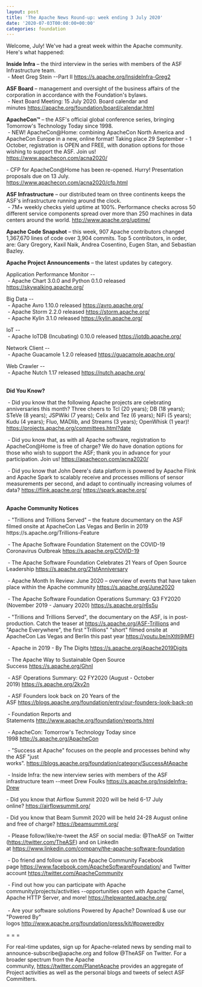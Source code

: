 ```yaml
---
layout: post
title: 'The Apache News Round-up: week ending 3 July 2020'
date: '2020-07-03T00:00:00+00:00'
categories: foundation
---
```

<p></p><p>Welcome, July! We've had a great week within the Apache community. Here's what happened:</p><b>Inside Infra</b> – the third interview in the series with members of the ASF Infrastructure team.<span style="font-weight: 700;"></span><span style="font-weight: 700;"><br>&nbsp;</span>- Meet Greg Stein --Part II <a href="https://s.apache.org/InsideInfra-Greg2" target="_blank">https://s.apache.org/InsideInfra-Greg2</a><br><p><span style="font-weight: 700;"></span></p><p><span style="font-weight: 700;">ASF Board</span>&nbsp;– management and oversight of the business affairs of the corporation in accordance with the Foundation's bylaws.<br>&nbsp;- Next Board Meeting: 15 July 2020. Board calendar and minutes&nbsp;<a href="https://apache.org/foundation/board/calendar.html" target="_blank">https://apache.org/foundation/board/calendar.html</a></p><p><span style="font-weight: 700;">ApacheCon™</span>&nbsp;– the ASF's official global conference series, bringing Tomorrow's Technology Today since 1998.<br>&nbsp;- NEW! ApacheCon@Home: combining ApacheCon North America and ApacheCon 
Europe in a new, online format! Taking place 29 September - 1 October, 
registration is OPEN and FREE, with donation options for those wishing 
to support the ASF. Join us! <span class="c-link"><a href="https://www.apachecon.com/acna2020/" target="_blank">https://www.apachecon.com/acna2020/</a></span><span class="c-mrkdwn__br" data-stringify-type="paragraph-break"></span>&nbsp;</p><p>- CFP for ApacheCon@Home has been re-opened. Hurry! Presentation proposals due on 13 July.<br><span class="c-link"><a href="https://www.apachecon.com/acna2020/cfp.html" target="_blank">https://www.apachecon.com/acna2020/cfp.html</a></span></p><p><span style="font-weight: 700;">ASF Infrastructure</span>&nbsp;– our distributed team on three continents keeps the ASF's infrastructure running around the clock.<br>&nbsp;-
 7M+ weekly checks yield uptime at 100%. Performance checks across 50 
different service components spread over more than 250 machines in data 
centers around the world.&nbsp;<a href="http://www.apache.org/uptime/" target="_blank">http://www.apache.org/uptime/</a><br></p><p><span style="font-weight: 700;">Apache Code Snapshot</span>&nbsp;– this week, 907 Apache contributors changed 1,367,670 lines of code over 3,904 commits. Top 5 contributors, in order, are: Gary Gregory, Kaxil Naik, Andrea Cosentino, Eugen Stan, and Sebastian Bazley.&nbsp; &nbsp;&nbsp;&nbsp; </p><p><span style="font-weight: 700;">Apache Project Announcements</span>&nbsp;– the latest updates by category.</p><p>Application Performance Monitor --<br>&nbsp;- Apache Chart 3.0.0 and Python 0.1.0 released <a href="https://skywalking.apache.org/" target="_blank">https://skywalking.apache.org/</a></p><p>Big Data --<br>
&nbsp;- Apache Avro 1.10.0 released <a href="https://avro.apache.org/" target="_blank">https://avro.apache.org/</a><br>&nbsp;- Apache Storm 2.2.0 released <a href="https://storm.apache.org/" target="_blank">https://storm.apache.org/</a><br>&nbsp;- Apache <span class="il">Kylin</span> 3.1.0 released <a href="https://kylin.apache.org/" rel="noreferrer" target="_blank" data-saferedirecturl="https://www.google.com/url?q=https://kylin.apache.org/&amp;source=gmail&amp;ust=1593854949683000&amp;usg=AFQjCNHb2S5lrreWL6fe9f8C66tzLbmiDA">https://<span class="il">kylin</span>.apache.org/</a><br></p>IoT --<br>&nbsp;- Apache <span class="il">IoTDB</span> (Incubating) 0.10.0 released <a href="https://iotdb.apache.org/" rel="noreferrer" target="_blank" data-saferedirecturl="https://www.google.com/url?q=https://iotdb.apache.org/&amp;source=gmail&amp;ust=1593795850725000&amp;usg=AFQjCNEDtQGoQbRfi1LvJl2l527zWv4JIw">https://<span class="il">iotdb</span>.apache.org/</a><p></p><p>Network Client --<br>&nbsp;- Apache <span class="il">Guacamole</span> 1.2.0 released <a href="https://guacamole.apache.org/" rel="noreferrer" target="_blank" data-saferedirecturl="https://www.google.com/url?q=https://guacamole.apache.org/&amp;source=gmail&amp;ust=1593796006473000&amp;usg=AFQjCNFKRJETZKGSfyJji7s8FrTpjyxG3A">https://<span class="il">guacamole</span>.apache.org/</a></p><p>Web Crawler --<br>
&nbsp;- Apache <span class="il">Nutch</span> 1.17 released <a href="https://nutch.apache.org/" target="_blank">https://nutch.apache.org/</a><br></p><p><span style="font-weight: 700;"><br>Did You Know?</span></p><p>&nbsp;- Did you know that the following Apache projects are celebrating 
anniversaries this month? Three cheers to Tcl (20 years); DB (18 years);
 STeVe (8 years); JSPWiki (7 years); Celix and Tez (6 years); NiFi (5 
years); Kudu (4 years); Fluo, MADlib, and Streams (3 years); OpenWhisk 
(1 year)! <span class="c-link"><a href="https://projects.apache.org/committees.html?date" target="_blank">https://projects.apache.org/committees.html?date</a></span></p><p>&nbsp;- Did you know that, as with all Apache software, registration to 
ApacheCon@Home is free of charge? We do have donation options for those 
who wish to support the ASF; thank you in advance for your 
participation. Join us! <span class="c-link"><a href="https://apachecon.com/acna2020/" target="_blank">https://apachecon.com/acna2020/</a></span></p><p>&nbsp;- Did you know that John Deere's data platform is powered by Apache Flink 
and Apache Spark to scalably receive and processes millions of sensor 
measurements per second, and adapt to continually increasing volumes of 
data? <span class="c-link"><a href="https://flink.apache.org/" target="_blank">https://flink.apache.org/</a></span> <a href="https://spark.apache.org/" target="_blank">https://spark.apache.org/</a><span class="c-link"><br><br></span></p><p><span style="font-weight: 700;">Apache Community Notices</span></p><p>&nbsp;-
 "Trillions and Trillions Served" – the feature documentary on the ASF 
filmed onsite at ApacheCon Las Vegas and Berlin in 2019 
https://s.apache.org/Trillions-Feature&nbsp;&nbsp;</p><p>&nbsp;- The Apache Software Foundation Statement on the COVID-19 Coronavirus Outbreak&nbsp;<a href="https://s.apache.org/COVID-19" target="_blank">https://s.apache.org/COVID-19</a>&nbsp;&nbsp;</p><p>&nbsp;- The Apache Software Foundation Celebrates 21 Years of Open Source Leadership&nbsp;<a href="https://s.apache.org/21stAnniversary" rel="noreferrer" target="_blank" data-saferedirecturl="https://www.google.com/url?q=https://s.apache.org/21stAnniversary&amp;source=gmail&amp;ust=1586580638108000&amp;usg=AFQjCNHhBfHrSsg8TFX4Lwsa4GFZdonhcA">https://s.apache.org/21stAnniv<wbr>ersary</a></p><p>&nbsp;- Apache Month In Review: June 2020 – overview of events that have taken place within the Apache community <a href="https://s.apache.org/June2020" target="_blank">https://s.apache.org/June2020</a><br></p><p>&nbsp;- The Apache Software Foundation Operations Summary: Q3 FY2020 (November 2019 - January 2020)&nbsp;<a href="https://s.apache.org/r6s5u" target="_blank">https://s.apache.org/r6s5u</a>&nbsp;&nbsp;</p><p>&nbsp;- "Trillions and Trillions Served", the documentary on the ASF, is in post-production. Catch the teaser at&nbsp;<a href="https://s.apache.org/ASF-Trillions" target="_blank">https://s.apache.org/ASF-Trillions</a>&nbsp;and "Apache Everywhere", the&nbsp;first "Trillions" "short" filmed onsite at ApacheCon Las Vegas and Berlin this past year&nbsp;<a href="https://youtu.be/nXtIti9jMFI" target="_blank">https://youtu.be/nXtIti9jMFI</a></p><p>&nbsp;- Apache in 2019 - By The Digits&nbsp;<a href="https://s.apache.org/Apache2019Digits">https://s.apache.org/Apache2019Digits</a></p><p>&nbsp;- The Apache Way to Sustainable Open Source Success&nbsp;<a href="https://s.apache.org/GhnI">https://s.apache.org/GhnI</a></p><p>&nbsp;- ASF Operations Summary: Q2 FY2020 (August - October 2019)&nbsp;<a href="https://s.apache.org/2kv2n">https://s.apache.org/2kv2n</a></p><p>&nbsp;- ASF Founders look back on 20 Years of the ASF&nbsp;<a href="https://blogs.apache.org/foundation/entry/our-founders-look-back-on" target="_blank">https://blogs.apache.org/foundation/entry/our-founders-look-back-on</a><br></p><p>&nbsp;- Foundation Reports and Statements&nbsp;<a href="http://www.apache.org/foundation/reports.html">http://www.apache.org/foundation/reports.html</a></p><p>&nbsp;- ApacheCon: Tomorrow's Technology Today since 1998&nbsp;<a href="http://s.apache.org/ApacheCon">http://s.apache.org/ApacheCon</a></p><p>&nbsp;- "Success at Apache" focuses on the people and processes behind why the ASF "just works".&nbsp;<a href="https://blogs.apache.org/foundation/category/SuccessAtApache" target="_blank">https://blogs.apache.org/foundation/category/SuccessAtApache</a><br></p><div><p>&nbsp;- Inside Infra: the new interview series with members of the ASF infrastructure team --meet Drew Foulks&nbsp;<a href="https://s.apache.org/InsideInfra-Drew" rel="noreferrer" target="_blank" data-saferedirecturl="https://www.google.com/url?q=https://s.apache.org/InsideInfra-Drew&amp;source=gmail&amp;ust=1588339104628000&amp;usg=AFQjCNF9dVEn48pV7o9HBG14sP9uprU8Xw">https://s.apache.org/InsideInf<wbr>ra-Drew</a></p><p>- Did you know that Airflow Summit 2020 will be held 6-17 July online?&nbsp;<a href="https://airflowsummit.org/" target="_blank">https://airflowsummit.org/</a></p><p>- Did you know that Beam Summit 2020 will be held 24-28 August online and free of charge? <a href="https://beamsummit.org/" target="_blank">https://beamsummit.org/</a><br></p><p>&nbsp;- Please follow/like/re-tweet the ASF on social media: @TheASF on Twitter (<a href="https://twitter.com/TheASF">https://twitter.com/TheASF</a>) and on LinkedIn at&nbsp;<a href="https://www.linkedin.com/company/the-apache-software-foundation">https://www.linkedin.com/company/the-apache-software-foundation</a></p><p>&nbsp;- Do friend and follow us on the Apache Community Facebook page&nbsp;<a href="https://www.facebook.com/ApacheSoftwareFoundation/">https://www.facebook.com/ApacheSoftwareFoundation/</a>&nbsp;and Twitter account&nbsp;<a href="https://twitter.com/ApacheCommunity">https://twitter.com/ApacheCommunity</a></p></div><div>&nbsp;-
 Find out how you can participate with Apache 
community/projects/activities --opportunities open with Apache Camel, 
Apache HTTP Server, and more!&nbsp;<a href="https://helpwanted.apache.org/">https://helpwanted.apache.org/</a></div><div><br>&nbsp;- Are your software solutions Powered by Apache? Download &amp; use our "Powered By" logos&nbsp;<a href="http://www.apache.org/foundation/press/kit/#poweredby">http://www.apache.org/foundation/press/kit/#poweredby</a><br></div><p><span class="LrzXr"></span><span class="LrzXr"></span></p><div><p>= = =</p><p>For
 real-time updates, sign up for Apache-related news by sending mail to 
announce-subscribe@apache.org and follow @TheASF on Twitter. For a 
broader spectrum from the Apache community,&nbsp;<a href="https://twitter.com/PlanetApache">https://twitter.com/PlanetApache</a>&nbsp;provides an aggregate of Project activities as well as the personal blogs and tweets of select ASF Committers.</p></div><p></p>
